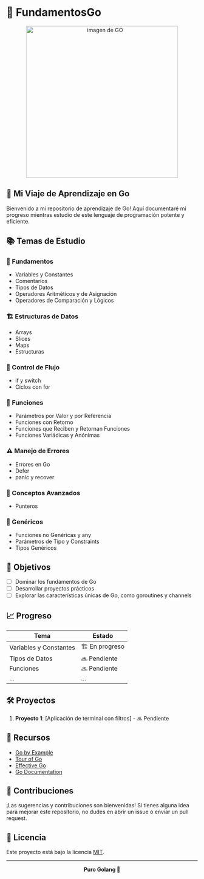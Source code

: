 # 🚀 FundamentosGo

<div align="center">
  <img src="https://miro.medium.com/v2/resize:fit:600/1*i2skbfmDsHayHhqPfwt6pA.png" alt="imagen de GO" width="400"/>
</div>

## 📘 Mi Viaje de Aprendizaje en Go

Bienvenido a mi repositorio de aprendizaje de Go! Aquí documentaré mi progreso mientras estudio de este lenguaje de programación potente y eficiente.

## 📚 Temas de Estudio

### 🌱 Fundamentos

- Variables y Constantes
- Comentarios
- Tipos de Datos
- Operadores Aritméticos y de Asignación
- Operadores de Comparación y Lógicos

### 🏗️ Estructuras de Datos

- Arrays
- Slices
- Maps
- Estructuras

### 🔀 Control de Flujo

- if y switch
- Ciclos con for

### 🧰 Funciones

- Parámetros por Valor y por Referencia
- Funciones con Retorno
- Funciones que Reciben y Retornan Funciones
- Funciones Variádicas y Anónimas

### ⚠️ Manejo de Errores

- Errores en Go
- Defer
- panic y recover

### 🧠 Conceptos Avanzados

- Punteros

### 🧬 Genéricos

- Funciones no Genéricas y any
- Parámetros de Tipo y Constraints
- Tipos Genéricos

## 🎯 Objetivos

- [ ] Dominar los fundamentos de Go
- [ ] Desarrollar proyectos prácticos
- [ ] Explorar las características únicas de Go, como goroutines y channels

## 📈 Progreso

| Tema                   | Estado         |
| ---------------------- | -------------- |
| Variables y Constantes | 🏗️ En progreso |
| Tipos de Datos         | 🔜 Pendiente   |
| Funciones              | 🔜 Pendiente   |
| ...                    | ...            |

## 🛠️ Proyectos

1. **Proyecto 1**: [Aplicación de terminal con filtros] - 🔜 Pendiente

## 📖 Recursos

- [Go by Example](https://gobyexample.com/)
- [Tour of Go](https://tour.golang.org/)
- [Effective Go](https://golang.org/doc/effective_go.html)
- [Go Documentation](https://golang.org/doc/)

## 🤝 Contribuciones

¡Las sugerencias y contribuciones son bienvenidas! Si tienes alguna idea para mejorar este repositorio, no dudes en abrir un issue o enviar un pull request.

## 📄 Licencia

Este proyecto está bajo la licencia [MIT](https://opensource.org/licenses/MIT).

---

<div align="center">
  <strong>Puro Golang 🐹</strong>
</div>
